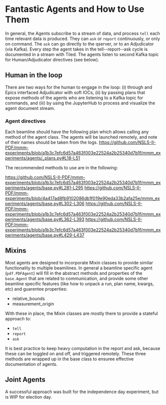 # Fantastic Agents and How to Use Them
In general, the Agents subscribe to a stream of data, and process `tell` each time relevant data 
is produced. They can `ask` or `report` continuously, or only on command. The `ask` can go directly
to the qserver, or to an Adjudicator (via Kafka).
Every step the agent takes in the tell--report--ask cycle is documented in a stream with Tiled. 
The agents listen to second Kafka topic for Human/Adjudicator directives (see below).  


## Human in the loop
There are two ways for the human to engage in the loop: (i) through and Epics interfaced Adjudicator with soft IOCs,
 (ii) by passing plans that expose methods of the agents who are listening to a Kafka topic for commands, and 
(iii) by using the JupyterHub to process and visualize the agent document stream.

### Agent directives
Each beamline should have the following plan which allows calling any method of the agent class. The agents
will be launched remotely, and note of their names should be taken from the logs.
https://github.com/NSLS-II-PDF/mmm-experiments/blob/a1b3c7efc6d57a463f003e22524a2b25340d7b1f/mmm_experiments/agents/_plans.py#L18-L51

The recommended methods to use are in the following: 

https://github.com/NSLS-II-PDF/mmm-experiments/blob/a1b3c7efc6d57a463f003e22524a2b25340d7b1f/mmm_experiments/agents/base.py#L281-L295
https://github.com/NSLS-II-PDF/mmm-experiments/blob/4a417ad8fb9102086db1f019e90eda33b2afa25e/mmm_experiments/agents/base.py#L302-L306
https://github.com/NSLS-II-PDF/mmm-experiments/blob/a1b3c7efc6d57a463f003e22524a2b25340d7b1f/mmm_experiments/agents/base.py#L362-L393
https://github.com/NSLS-II-PDF/mmm-experiments/blob/a1b3c7efc6d57a463f003e22524a2b25340d7b1f/mmm_experiments/agents/base.py#L429-L437


## Mixins
Most agents are designed to incorporate Mixin classes to provide similar functionality
to multiple beamilines. In general a beamline specific agent (`pdf.PDFAgent`) will fill in the
abstract methods and properties of the `base.Agent` that are related to communication, and
provide some other beamline specific features (like how to unpack a run, plan name, kwargs, etc) 
and guarentee properties: 
- relative_bounds
- measurement_origin


With these in place, the Mixin classes are mostly there to provide a stateful approach to:
- `tell`
- `report`
- `ask`

It is best practice to keep heavy computation in the report and ask, because these can be toggled
on and off, and triggered remotely. These three methods are wrapped up in the base class to ensuree
effective documentation of agents.  

## Joint Agents
A successful approach was built for the independence day experiment, but is WIP for election day. 


